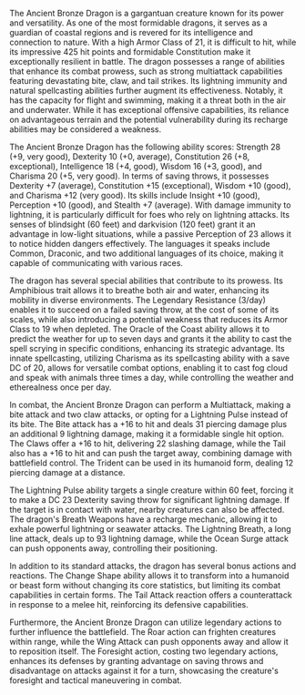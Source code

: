 The Ancient Bronze Dragon is a gargantuan creature known for its power and versatility. As one of the most formidable dragons, it serves as a guardian of coastal regions and is revered for its intelligence and connection to nature. With a high Armor Class of 21, it is difficult to hit, while its impressive 425 hit points and formidable Constitution make it exceptionally resilient in battle. The dragon possesses a range of abilities that enhance its combat prowess, such as strong multiattack capabilities featuring devastating bite, claw, and tail strikes. Its lightning immunity and natural spellcasting abilities further augment its effectiveness. Notably, it has the capacity for flight and swimming, making it a threat both in the air and underwater. While it has exceptional offensive capabilities, its reliance on advantageous terrain and the potential vulnerability during its recharge abilities may be considered a weakness.

The Ancient Bronze Dragon has the following ability scores: Strength 28 (+9, very good), Dexterity 10 (+0, average), Constitution 26 (+8, exceptional), Intelligence 18 (+4, good), Wisdom 16 (+3, good), and Charisma 20 (+5, very good). In terms of saving throws, it possesses Dexterity +7 (average), Constitution +15 (exceptional), Wisdom +10 (good), and Charisma +12 (very good). Its skills include Insight +10 (good), Perception +10 (good), and Stealth +7 (average). With damage immunity to lightning, it is particularly difficult for foes who rely on lightning attacks. Its senses of blindsight (60 feet) and darkvision (120 feet) grant it an advantage in low-light situations, while a passive Perception of 23 allows it to notice hidden dangers effectively. The languages it speaks include Common, Draconic, and two additional languages of its choice, making it capable of communicating with various races.

The dragon has several special abilities that contribute to its prowess. Its Amphibious trait allows it to breathe both air and water, enhancing its mobility in diverse environments. The Legendary Resistance (3/day) enables it to succeed on a failed saving throw, at the cost of some of its scales, while also introducing a potential weakness that reduces its Armor Class to 19 when depleted. The Oracle of the Coast ability allows it to predict the weather for up to seven days and grants it the ability to cast the spell scrying in specific conditions, enhancing its strategic advantage. Its innate spellcasting, utilizing Charisma as its spellcasting ability with a save DC of 20, allows for versatile combat options, enabling it to cast fog cloud and speak with animals three times a day, while controlling the weather and etherealness once per day.

In combat, the Ancient Bronze Dragon can perform a Multiattack, making a bite attack and two claw attacks, or opting for a Lightning Pulse instead of its bite. The Bite attack has a +16 to hit and deals 31 piercing damage plus an additional 9 lightning damage, making it a formidable single hit option. The Claws offer a +16 to hit, delivering 22 slashing damage, while the Tail also has a +16 to hit and can push the target away, combining damage with battlefield control. The Trident can be used in its humanoid form, dealing 12 piercing damage at a distance. 

The Lightning Pulse ability targets a single creature within 60 feet, forcing it to make a DC 23 Dexterity saving throw for significant lightning damage. If the target is in contact with water, nearby creatures can also be affected. The dragon's Breath Weapons have a recharge mechanic, allowing it to exhale powerful lightning or seawater attacks. The Lightning Breath, a long line attack, deals up to 93 lightning damage, while the Ocean Surge attack can push opponents away, controlling their positioning.

In addition to its standard attacks, the dragon has several bonus actions and reactions. The Change Shape ability allows it to transform into a humanoid or beast form without changing its core statistics, but limiting its combat capabilities in certain forms. The Tail Attack reaction offers a counterattack in response to a melee hit, reinforcing its defensive capabilities.

Furthermore, the Ancient Bronze Dragon can utilize legendary actions to further influence the battlefield. The Roar action can frighten creatures within range, while the Wing Attack can push opponents away and allow it to reposition itself. The Foresight action, costing two legendary actions, enhances its defenses by granting advantage on saving throws and disadvantage on attacks against it for a turn, showcasing the creature's foresight and tactical maneuvering in combat.